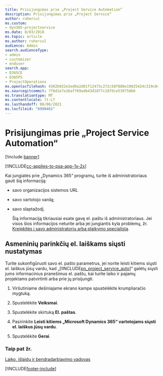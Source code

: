 ```yaml
---
title: Prisijungimas prie „Project Service Automation“
description: Prisijungimas prie „Project Service“
author: ruhercul
ms.custom:
- dyn365-projectservice
ms.date: 8/03/2018
ms.topic: article
ms.author: ruhercul
audience: Admin
search.audienceType:
- admin
- customizer
- enduser
search.app:
- D365CE
- D365PS
- ProjectOperations
ms.openlocfilehash: 4302b922e3ed9a2d01f12473c272c58f888e19825424c319c0c49b80e79a8bea
ms.sourcegitcommit: 7f8d1e7a16af769adb43d1877c28fdce53975db8
ms.translationtype: MT
ms.contentlocale: lt-LT
ms.lasthandoff: 08/06/2021
ms.locfileid: "6990461"
---
```

# <a name="sign-in-to-project-service-automation"></a>Prisijungimas prie „Project Service Automation“

[!include [banner](../includes/psa-now-project-operations.md)]

[!INCLUDE[cc-applies-to-psa-app-1x-2x](../includes/cc-applies-to-psa-app-1x-2x.md)]

Kai jungiatės prie „Dynamics 365“ programų, turite iš administratoriaus gauti šią informaciją:  
  
- savo organizacijos sistemos URL  
  
- savo vartotojo vardą;  
  
- savo slaptažodį.  
  
  Šią informaciją tikriausiai esate gavę el. paštu iš administratoriaus. Jei visos šios informacijos neturite arba jei jungiantis kyla problemų, žr. [Kreipkitės į savo administratorių arba plaikymo specialistą](/dynamics365/customerengagement/on-premises/basics/find-administrator-support).  
  
## <a name="set-your-personal-options-to-allow-email"></a>Asmeninių parinkčių el. laiškams siųsti nustatymas  
 Turite sukonfigūruoti savo el. pašto parametrus, jei norite leisti kitiems siųsti el. laiškus jūsų vardu, kad „[!INCLUDE[pn_project_service_auto](../includes/pn-project-service-auto.md)]“ galėtų siųsti jums informacinius pranešimus el. paštu, kai turite laiko ir pajamų projektams patvirtinti arba prie jų prisijungti.  
  
1.  Viršutiniame dešiniajame ekrano kampe spustelėkite krumpliaračio mygtuką.  
  
2.  Spustelėkite **Veiksmai**.  
  
3.  Spustelėkite skirtuką **El. paštas**.  
  
4.  Pasirinkite **Leisti kitiems „Microsoft Dynamics 365“ vartotojams siųsti el. laiškus jūsų vardu**.  
  
5.  Spustelėkite **Gerai**.  
  
### <a name="see-also"></a>Taip pat žr.  
 [Laiko, išlaidų ir bendradarbiavimo vadovas](../psa/time-expense-collaboration-guide.md)


[!INCLUDE[footer-include](../includes/footer-banner.md)]